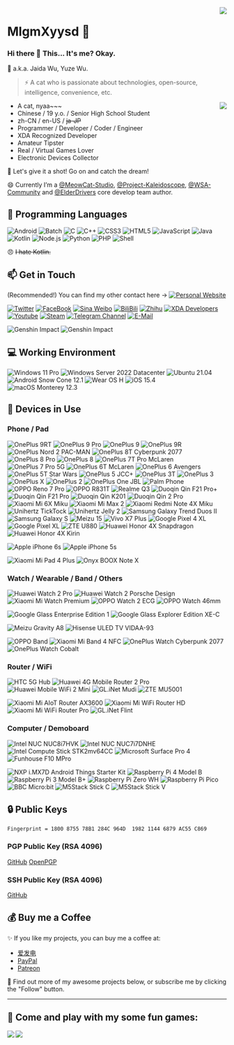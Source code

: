 <img align="right" src="https://github-readme-stats.vercel.app/api?username=mlgmxyysd&show_icons=true&hide_border=true&icon_color=000&title_color=000&include_all_commits_disable=false&custom_title=Meow~&count_private=true">

# MlgmXyysd 🔭

### Hi there 👋 This... It's me? Okay.

💬 a.k.a. Jaida Wu, Yuze Wu.
> ⚡ A cat who is passionate about technologies, open-source, intelligence, convenience, etc.

<img align="right" src="https://github-readme-stats.vercel.app/api/top-langs?username=mlgmxyysd&hide_border=true&title_color=000&layout=compact">

- A cat, nyaa~~~
- Chinese / 19 y.o. / Senior High School Student
- zh-CN / en-US / ~~ja-JP~~
- Programmer / Developer / Coder / Engineer
- XDA Recognized Developer
- Amateur Tipster
- Real / Virtual Games Lover
- Electronic Devices Collector

💖 Let's give it a shot! Go on and catch the dream!

😄 Currently I’m a [@MeowCat-Studio](https://github.com/MeowCat-Studio), [@Project-Kaleidoscope](https://github.com/Project-Kaleidoscope), [@WSA-Community](https://github.com/WSA-Community) and [@ElderDrivers](https://github.com/ElderDrivers) core develop team author.

## 🌱 Programming Languages

![Android](https://img.shields.io/badge/-Android-3ddc84?style=flat-square&logo=android&logoColor=fff)
![Batch](https://img.shields.io/badge/-Batch-4d4d4d?style=flat-square&logo=windows%20terminal&logoColor=fff)
![C](https://img.shields.io/badge/-C-a8b9cc?style=flat-square&logo=C&logoColor=fff)
![C++](https://img.shields.io/badge/-C%2b%2b-00599c?style=flat-square&logo=C%2b%2b&logoColor=fff)
![CSS3](https://img.shields.io/badge/-CSS3-1572b6?style=flat-square&logo=CSS3&labelColor=1572b6)
![HTML5](https://img.shields.io/badge/-HTML5-e34f26?style=flat-square&logo=HTML5&logoColor=fff)
![JavaScript](https://img.shields.io/badge/-JavaScript-f7df1e?style=flat-square&logo=JavaScript&labelColor=f7df1e&logoColor=000)
![Java](https://img.shields.io/badge/-Java-007396?style=flat-square&logo=Java&logoColor=fff)
![Kotlin](https://img.shields.io/badge/-Kotlin-7f52ff?style=flat-square&logo=kotlin&logoColor=fff)
![Node.js](https://img.shields.io/badge/-Node.js-339933?style=flat-square&logo=Node.js&logoColor=fff)
![Python](https://img.shields.io/badge/-Python-3776ab?style=flat-square&logo=python&logoColor=fff)
![PHP](https://img.shields.io/badge/-PHP-777bb4?style=flat-square&logo=PHP&logoColor=fff)
![Shell](https://img.shields.io/badge/-Shell-4eaa25?style=flat-square&logo=gnu%20bash&logoColor=fff)

😠 ~~I hate Kotlin.~~

## 📫 Get in Touch

(Recommended!) You can find my other contact here -> [![Personal Website](https://img.shields.io/badge/-MlgmXyysd's%20Cat%20Nest-ff6550?style=flat-square&logo=AddThis&logoColor=white&labelColor=ff6550)](https://www.neko.ink/)

[![Twitter](https://img.shields.io/twitter/follow/realMlgmXyysd?color=1ca0f1&label=%40realMlgmXyysd&logo=twitter&logoColor=white&style=flat-square&labelColor=1ca0f1)](https://twitter.com/realMlgmXyysd)
[![FaceBook](https://img.shields.io/badge/-@realMlgmXyysd-1877f2?style=flat-square&logo=facebook&logoColor=white&labelColor=1877f2)](https://www.facebook.com/realMlgmXyysd)
[![Sina Weibo](https://img.shields.io/badge/-@MlgmXyysd-e6162d?style=flat-square&logo=sina-weibo&logoColor=white&labelColor=e6162d)](https://weibo.com/MlgmXyysd)
[![BiliBili](https://img.shields.io/badge/-mlgmxyysd-00a1d6?style=flat-square&logo=bilibili&logoColor=fff)](https://space.bilibili.com/42789923)
[![Zhihu](https://img.shields.io/badge/-mlgmxyysd-0e88eB?style=flat-square&logo=zhihu&logoColor=fff)](https://www.zhihu.com/people/mlgmxyysd)
[![XDA Developers](https://img.shields.io/badge/-mlgmxyysd-f59812?style=flat-square&logo=xda-developers&logoColor=white&labelColor=f59812)](https://forum.xda-developers.com/member.php?u=8430637)
[![Youtube](https://img.shields.io/badge/-Yuze%20Wu-ff0000?style=flat-square&logo=YouTube&logoColor=white&labelColor=ff0000)](https://www.youtube.com/channel/UCvYU9ryXnBfNuNUomVqWbBA)
[![Steam](https://img.shields.io/badge/-mlgmxyysd-000000?style=flat-square&logo=steam&logoColor=white&labelColor=000000)](https://steamcommunity.com/id/mlgmxyysd)
[![Telegram Channel](https://img.shields.io/badge/-t.me/MlgmXyysd_bibilailai-3db6f1?style=flat-square&logo=Telegram&logoColor=2ca5e0)](https://t.me/MlgmXyysd_bibilailai)
[![E-Mail](https://img.shields.io/badge/-mlgmxyysd@meowcat.org-168de2?style=flat-square&logo=mail.ru&logoColor=white&labelColor=168de2)](mailto:mlgmxyysd_at_meowcat.org)

![Genshin Impact](https://genshin-card.getloli.com/1/194801330.png)
![Genshin Impact](https://genshin-card.getloli.com/3/230476872.png)

## 💻 Working Environment

![Windows 11 Pro](https://img.shields.io/badge/Windows%2011%20Pro-00adef?style=flat-square&logo=windows&logoColor=ffffff)
![Windows Server 2022 Datacenter](https://img.shields.io/badge/Windows%20Server%202022%20Datacenter-00adef?style=flat-square&logo=windows&logoColor=ffffff)
![Ubuntu 21.04](https://img.shields.io/badge/Ubuntu%2021.04-dd4814?style=flat-square&logo=ubuntu&logoColor=ffffff)
![Android Snow Cone 12.1](https://img.shields.io/badge/Android%20Snow%20Cone%2012.1-3ddc84?style=flat-square&logo=android&logoColor=ffffff)
![Wear OS H](https://img.shields.io/badge/Wear%20OS%20H-4285f4?style=flat-square&logo=wear%20os&logoColor=ffffff)
![iOS 15.4](https://img.shields.io/badge/iOS%2015.4-000000?style=flat-square&logo=iOS&logoColor=ffffff)
![macOS Monterey 12.3](https://img.shields.io/badge/macOS%20Monterey%2012.3-000000?style=flat-square&logo=macos&logoColor=ffffff)

## 📱 Devices in Use

### Phone / Pad

![OnePlus 9RT](https://img.shields.io/badge/OnePlus%209RT-f5010c?style=flat-square&logo=oneplus&logoColor=ffffff)
![OnePlus 9 Pro](https://img.shields.io/badge/OnePlus%209%20Pro-f5010c?style=flat-square&logo=oneplus&logoColor=ffffff)
![OnePlus 9](https://img.shields.io/badge/OnePlus%209-f5010c?style=flat-square&logo=oneplus&logoColor=ffffff)
![OnePlus 9R](https://img.shields.io/badge/OnePlus%209R-f5010c?style=flat-square&logo=oneplus&logoColor=ffffff)
![OnePlus Nord 2 PAC-MAN](https://img.shields.io/badge/OnePlus%20Nord%202%20PAC_MAN-f5010c?style=flat-square&logo=oneplus&logoColor=ffffff)
![OnePlus 8T Cyberpunk 2077](https://img.shields.io/badge/OnePlus%208T%20Cyberpunk%202077-f5010c?style=flat-square&logo=oneplus&logoColor=ffffff)
![OnePlus 8 Pro](https://img.shields.io/badge/OnePlus%208%20Pro-f5010c?style=flat-square&logo=oneplus&logoColor=ffffff)
![OnePlus 8](https://img.shields.io/badge/OnePlus%208-f5010c?style=flat-square&logo=oneplus&logoColor=ffffff)
![OnePlus 7T Pro McLaren](https://img.shields.io/badge/OnePlus%207T%20Pro%20McLaren-f5010c?style=flat-square&logo=oneplus&logoColor=ffffff)
![OnePlus 7 Pro 5G](https://img.shields.io/badge/OnePlus%207%20Pro%205G-f5010c?style=flat-square&logo=oneplus&logoColor=ffffff)
![OnePlus 6T McLaren](https://img.shields.io/badge/OnePlus%206T%20McLaren-f5010c?style=flat-square&logo=oneplus&logoColor=ffffff)
![OnePlus 6 Avengers](https://img.shields.io/badge/OnePlus%206%20Avengers-f5010c?style=flat-square&logo=oneplus&logoColor=ffffff)
![OnePlus 5T Star Wars](https://img.shields.io/badge/OnePlus%205T%20Star%20Wars-f5010c?style=flat-square&logo=oneplus&logoColor=ffffff)
![OnePlus 5 JCC+](https://img.shields.io/badge/OnePlus%205%20JCC%2B-f5010c?style=flat-square&logo=oneplus&logoColor=ffffff)
![OnePlus 3T](https://img.shields.io/badge/OnePlus%203T-f5010c?style=flat-square&logo=oneplus&logoColor=ffffff)
![OnePlus 3](https://img.shields.io/badge/OnePlus%203-f5010c?style=flat-square&logo=oneplus&logoColor=ffffff)
![OnePlus X](https://img.shields.io/badge/OnePlus%20X-f5010c?style=flat-square&logo=oneplus&logoColor=ffffff)
![OnePlus 2](https://img.shields.io/badge/OnePlus%202-f5010c?style=flat-square&logo=oneplus&logoColor=ffffff)
![OnePlus One JBL](https://img.shields.io/badge/OnePlus%20One%20JBL-f5010c?style=flat-square&logo=oneplus&logoColor=ffffff)
![Palm Phone](https://img.shields.io/badge/Palm%20Phone-000000?style=flat-square)
![OPPO Reno 7 Pro](https://img.shields.io/badge/OPPO%20Reno%207%20Pro-0f743d?style=flat-square)
![OPPO R831T](https://img.shields.io/badge/OPPO%20R831T-0f743d?style=flat-square)
![Realme Q3](https://img.shields.io/badge/Realme%20Q3-ffca14?style=flat-square)
![Duoqin Qin F21 Pro+](https://img.shields.io/badge/Duoqin%20Qin%20F21%20Pro+-03e2c9?style=flat-square)
![Duoqin Qin F21 Pro](https://img.shields.io/badge/Duoqin%20Qin%20F21%20Pro-03e2c9?style=flat-square)
![Duoqin Qin K201](https://img.shields.io/badge/Duoqin%20Qin%20K201-03e2c9?style=flat-square)
![Duoqin Qin 2 Pro](https://img.shields.io/badge/Duoqin%20Qin%202%20Pro-03e2c9?style=flat-square)
![Xiaomi Mi 6X Miku](https://img.shields.io/badge/Xiaomi%20Mi%206X%20Miku-fd4900?style=flat-square&logo=xiaomi&logoColor=ffffff)
![Xiaomi Mi Max 2](https://img.shields.io/badge/Xiaomi%20Mi%20Max%202-fd4900?style=flat-square&logo=xiaomi&logoColor=ffffff)
![Xiaomi Redmi Note 4X Miku](https://img.shields.io/badge/Xiaomi%20Redmi%20Note%204X%20Miku-fd4900?style=flat-square&logo=xiaomi&logoColor=ffffff)
![Unihertz TickTock](https://img.shields.io/badge/Unihertz%20TickTock-241f21?style=flat-square)
![Unihertz Jelly 2](https://img.shields.io/badge/Unihertz%20Jelly%202-241f21?style=flat-square)
![Samsung Galaxy Trend Duos II](https://img.shields.io/badge/Samsung%20Galaxy%20Trend%20Duos%20II-1428a0?style=flat-square&logo=samsung&logoColor=ffffff)
![Samsung Galaxy S](https://img.shields.io/badge/Samsung%20Galaxy%20S-1428a0?style=flat-square&logo=samsung&logoColor=ffffff)
![Meizu 15](https://img.shields.io/badge/Meizu%2015-048dff?style=flat-square)
![Vivo X7 Plus](https://img.shields.io/badge/Vivo%20X7%20Plus-415fff?style=flat-square)
![Google Pixel 4 XL](https://img.shields.io/badge/Google%20Pixel%204%20XL-4285f4?style=flat-square&logo=google&logoColor=ffffff)
![Google Pixel XL](https://img.shields.io/badge/Google%20Pixel%20XL-4285f4?style=flat-square&logo=google&logoColor=ffffff)
![ZTE U880](https://img.shields.io/badge/ZTE%20U880-008fd5?style=flat-square)
![Huawei Honor 4X Snapdragon](https://img.shields.io/badge/Huawei%20Honor%204X%20Snapdragon-ff0000?style=flat-square&logo=huawei&logoColor=ffffff)
![Huawei Honor 4X Kirin](https://img.shields.io/badge/Huawei%20Honor%204X%20Kirin-ff0000?style=flat-square&logo=huawei&logoColor=ffffff)

![Apple iPhone 6s](https://img.shields.io/badge/Apple%20iPhone%206s-a2aaad?style=flat-square&logo=apple&logoColor=ffffff)
![Apple iPhone 5s](https://img.shields.io/badge/Apple%20iPhone%205s-a2aaad?style=flat-square&logo=apple&logoColor=ffffff)

![Xiaomi Mi Pad 4 Plus](https://img.shields.io/badge/Xiaomi%20Mi%20Pad%204%20Plus-fd4900?style=flat-square&logo=xiaomi&logoColor=ffffff)
![Onyx BOOX Note X](https://img.shields.io/badge/Onyx%20BOOX%20Note%20X-BE735B?style=flat-square)

### Watch / Wearable / Band / Others

![Huawei Watch 2 Pro](https://img.shields.io/badge/Huawei%20Watch%202%20Pro-ff0000?style=flat-square&logo=huawei&logoColor=ffffff)
![Huawei Watch 2 Porsche Design](https://img.shields.io/badge/Huawei%20Watch%202%20Porsche%20Design-ff0000?style=flat-square&logo=huawei&logoColor=ffffff)
![Xiaomi Mi Watch Premium](https://img.shields.io/badge/Xiaomi%20Mi%20Watch%20Premium-fd4900?style=flat-square&logo=xiaomi&logoColor=ffffff)
![OPPO Watch 2 ECG](https://img.shields.io/badge/OPPO%20Watch%202%20ECG-0f743d?style=flat-square)
![OPPO Watch 46mm](https://img.shields.io/badge/OPPO%20Watch%2046mm-0f743d?style=flat-square)

![Google Glass Enterprise Edition 1](https://img.shields.io/badge/Google%20Glass%20Enterprise%20Edition%201-4285f4?style=flat-square&logo=google&logoColor=ffffff)
![Google Glass Explorer Edition XE-C](https://img.shields.io/badge/Google%20Glass%20Explorer%20Edition%20XE_C-4285f4?style=flat-square&logo=google&logoColor=ffffff)

![Meizu Gravity A8](https://img.shields.io/badge/Meizu%20Gravity%20A8-048dff?style=flat-square)
![Hisense ULED TV VIDAA-93](https://img.shields.io/badge/Hisense%20ULED%20TV%20VIDAA_93-00A19C?style=flat-square)

![OPPO Band](https://img.shields.io/badge/OPPO%20Band-0f743d?style=flat-square)
![Xiaomi Mi Band 4 NFC](https://img.shields.io/badge/Xiaomi%20Mi%20Band%204%20NFC-fd4900?style=flat-square&logo=xiaomi&logoColor=ffffff)
![OnePlus Watch Cyberpunk 2077](https://img.shields.io/badge/OnePlus%20Watch%20Cyberpunk%202077-f5010c?style=flat-square&logo=oneplus&logoColor=ffffff)
![OnePlus Watch Cobalt](https://img.shields.io/badge/OnePlus%20Watch%20Cobalt-f5010c?style=flat-square&logo=oneplus&logoColor=ffffff)

### Router / WiFi

![HTC 5G Hub](https://img.shields.io/badge/HTC%205G%20Hub-99cc33?style=flat-square)
![Huawei 4G Mobile Router 2 Pro](https://img.shields.io/badge/Huawei%204G%20Mobile%20Router%202%20Pro-ff0000?style=flat-square&logo=huawei&logoColor=ffffff)
![Huawei Mobile WiFi 2 Mini](https://img.shields.io/badge/Huawei%20Mobile%20WiFi%202%20Mini-ff0000?style=flat-square&logo=huawei&logoColor=ffffff)
![GL.iNet Mudi](https://img.shields.io/badge/GL.iNet%20Mudi-00DBB8?style=flat-square)
![ZTE MU5001](https://img.shields.io/badge/ZTE%20MU5001-008fd5?style=flat-square)

![Xiaomi Mi AIoT Router AX3600](https://img.shields.io/badge/Xiaomi%20Mi%20AIoT%20Router%20AX3600-fd4900?style=flat-square&logo=xiaomi&logoColor=ffffff)
![Xiaomi Mi WiFi Router HD](https://img.shields.io/badge/Xiaomi%20Mi%20WiFi%20Router%20HD-fd4900?style=flat-square&logo=xiaomi&logoColor=ffffff)
![Xiaomi Mi WiFi Router Pro](https://img.shields.io/badge/Xiaomi%20Mi%20WiFi%20Router%20Pro-fd4900?style=flat-square&logo=xiaomi&logoColor=ffffff)
![GL.iNet Flint](https://img.shields.io/badge/GL.iNet%20Flint-00DBB8?style=flat-square)

### Computer / Demoboard

![Intel NUC NUC8i7HVK](https://img.shields.io/badge/Intel%20NUC%20NUC8i7HVK-0071c5?style=flat-square&logo=intel&logoColor=ffffff)
![Intel NUC NUC7i7DNHE](https://img.shields.io/badge/Intel%20NUC%20NUC7i7DNHE-0071c5?style=flat-square&logo=intel&logoColor=ffffff)
![Intel Compute Stick STK2mv64CC](https://img.shields.io/badge/Intel%20Compute%20Stick%20STK2mv64CC-0071c5?style=flat-square&logo=intel&logoColor=ffffff)
![Microsoft Surface Pro 4](https://img.shields.io/badge/Microsoft%20Surface%20Pro%204-5e5e5e?style=flat-square&logo=microsoft&logoColor=ffffff)
![Funhouse F10 MPro](https://img.shields.io/badge/Funhouse%20F10%20MPro-5e5e5e?style=flat-square)

![NXP i.MX7D Android Things Starter Kit](https://img.shields.io/badge/NXP%20i.MX7D%20Android%20Things%20Starter%20Kit-3DDC84?style=flat-square&logo=android&logoColor=ffffff)
![Raspberry Pi 4 Model B](https://img.shields.io/badge/Raspberry%20Pi%204%20Model%20B-a22846?style=flat-square&logo=raspberry%20pi&logoColor=ffffff)
![Raspberry Pi 3 Model B+](https://img.shields.io/badge/Raspberry%20Pi%203%20Model%20B%2B-a22846?style=flat-square&logo=raspberry%20pi&logoColor=ffffff)
![Raspberry Pi Zero WH](https://img.shields.io/badge/Raspberry%20Pi%20Zero%20WH-a22846?style=flat-square&logo=raspberry%20pi&logoColor=ffffff)
![Raspberry Pi Pico](https://img.shields.io/badge/Raspberry%20Pi%20Pico-a22846?style=flat-square&logo=raspberry%20pi&logoColor=ffffff)
![BBC Micro:bit](https://img.shields.io/badge/BBC%20Micro:bit-00ED00?style=flat-square&logo=micro:bit&logoColor=ffffff)
![M5Stack Stick C](https://img.shields.io/badge/M5Stack%20Stick%20C-0069A3?style=flat-square)
![M5Stack Stick V](https://img.shields.io/badge/M5Stack%20Stick%20V-0069A3?style=flat-square)

## 🔒 Public Keys

```
Fingerprint = 1800 8755 78B1 284C 964D  1982 1144 6879 AC55 C869
```

### PGP Public Key (RSA 4096)

[GitHub](https://github.com/MlgmXyysd.gpg) [OpenPGP](https://keys.openpgp.org/vks/v1/by-fingerprint/1800875578B1284C964D198211446879AC55C869)

### SSH Public Key (RSA 4096)

[GitHub](https://github.com/MlgmXyysd.keys)

## 💰 Buy me a Coffee

✨ If you like my projects, you can buy me a coffee at:
 - [爱发电](https://afdian.net/@MlgmXyysd)
 - [PayPal](https://paypal.me/MlgmXyysd)
 - [Patreon](https://www.patreon.com/MlgmXyysd)

🤔 Find out more of my awesome projects below, or subscribe me by clicking the "Follow" button.

----

## 👯 Come and play with my some fun games:

<a href="http://rabbit.meowcat.org/">
  <img align="left" src="https://github-readme-stats.vercel.app/api/pin/?username=MeowCat-Studio&repo=Rabbit-Go-Countdown&show_owner=true" />
</a>

<a href="http://music.meowcat.org/">
  <img align="left" src="https://github-readme-stats.vercel.app/api/pin/?username=MlgmXyysd&repo=MusicBox&show_owner=true" />
</a>
